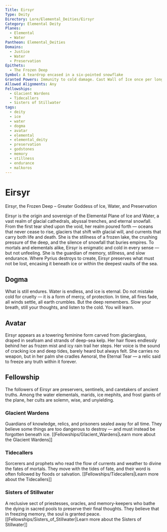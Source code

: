```yaml
---
Title: Eirsyr
Type: Deity
Directory: Lore/Elemental_Deities/Eirsyr
Category: Elemental Deity
Planes:
  - Elemental
  - Water
Pantheon: Elemental_Deities
Domains:
  - Justice
  - Water
  - Preservation
Epithets:
  - The Frozen Deep
Symbol: A teardrop encased in a six-pointed snowflake
Granted Powers: Immunity to cold damage. Cast Wall of Ice once per long rest. Followers may breathe and move normally in freezing environments and water regardless of form.
Allowed Alignments: Any
Fellowships:
  - Glacient Wardens
  - Tidecallers
  - Sisters of Stillwater
tags:
  - deity
  - ice
  - water
  - dogma
  - avatar
  - elemental
  - elemental_deity
  - preservation
  - godstones
  - memory
  - stillness
  - endurance
  - malkoros
---
```


# Eirsyr

Eirsyr, the Frozen Deep – Greater Goddess of Ice, Water, and Preservation

Eirsyr is the origin and sovereign of the Elemental Plane of Ice and Water, a vast realm of glacial cathedrals, abyssal trenches, and eternal snowfall. From the first tear shed upon the void, her realm poured forth — oceans that never cease to rise, glaciers that shift with glacial will, and currents that carry both life and death. She is the stillness of a frozen lake, the crushing pressure of the deep, and the silence of snowfall that buries empires.
To mortals and elementals alike, Eirsyr is enigmatic and cold in every sense — but not unfeeling. She is the guardian of memory, stillness, and slow endurance. Where Pyrius destroys to create, Eirsyr preserves what must not be lost, encasing it beneath ice or within the deepest vaults of the sea.

## Dogma
 What is still endures. Water is endless, and ice is eternal. Do not mistake cold for cruelty — it is a form of mercy, of protection. In time, all fires fade, all winds settle, all earth crumbles. But the deep remembers. Slow your breath, still your thoughts, and listen to the cold. You will learn.

## Avatar
 Eirsyr appears as a towering feminine form carved from glacierglass, draped in seafoam and strands of deep-sea kelp. Her hair flows endlessly behind her as frozen mist and icy rain trail her steps. Her voice is the sound of cracking ice and deep tides, barely heard but always felt. She carries no weapon, but in her palm she cradles Aenoral, the Eternal Tear — a relic said to freeze any truth within it forever.

## Fellowship
 The followers of Eirsyr are preservers, sentinels, and caretakers of ancient truths. Among the water elementals, marids, ice mephits, and frost giants of the plane, her cults are solemn, wise, and unyielding.

### Glacient Wardens
Guardians of knowledge, relics, and prisoners sealed away for all time. They believe some things are too dangerous to destroy — and must instead be forgotten beneath ice.
[[Fellowships/Glacient_Wardens|Learn more about the Glacient Wardens]]

### Tidecallers
Sorcerers and prophets who read the flow of currents and weather to divine the fates of mortals. They move with the tides of fate, and their word is often followed by floods or salvation.
[[Fellowships/Tidecallers|Learn more about the Tidecallers]]

### Sisters of Stillwater
A reclusive sect of priestesses, oracles, and memory-keepers who bathe the dying in sacred pools to preserve their final thoughts. They believe that in freezing memory, the soul is granted peace.
[[Fellowships/Sisters_of_Stillwater|Learn more about the Sisters of Stillwater]]